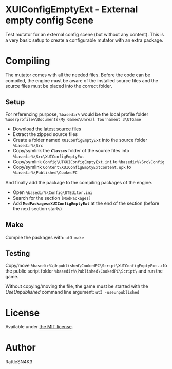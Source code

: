 XUIConfigEmptyExt - External empty config Scene 
==========================

Test mutator for an external config scene (but without any content). This is a very basic setup to create a configurable mutator with an extra package.

# Compiling

The mutator comes with all the needed files. Before the code can be compiled, the engine must be aware of the installed source files and the source files must be placed into the correct folder.

## Setup

For referencing purpose, `%basedir%` would be the local profile folder `%userprofile%\Documents\My Games\Unreal Tournament 3\UTGame`

- Download the [latest source files](/../../archive/master.zip)
- Extract the zipped source files
- Create a folder named `XUIConfigEmptyExt` into the source folder `%basedir%\Src`
- Copy/symlink the **`Classes`** folder of the source files into `%basedir%\Src\XUIConfigEmptyExt`
- Copy/symlink `Config\UTXUIConfigEmptyExt.ini` to `%basedir%\Src\Config`
- Copy/symlink `Content\XUIConfigEmptyExtContent.upk` to `%basedir%\Published\CookedPC`
 
And finally add the package to the compiling packages of the engine.

- Open `%basedir%\Config\UTEditor.ini`
- Search for the section `[ModPackages]`
- Add **`ModPackages=XUIConfigEmptyExt`** at the end of the section
(before the next section starts)

## Make

Compile the packages with:
`ut3 make`

## Testing

Copy/move `%basedir%\Unpublished\CookedPC\Script\XUIConfigEmptyExt.u` to the public script folder `%basedir%\Published\CookedPC\Script\` and run the game.

Without copying/moving the file, the game must be started with the *UseUnpublished* command line argument:
`ut3 -useunpublished`

# License
Available under [the MIT license](http://opensource.org/licenses/mit-license.php).

# Author
RattleSN4K3

